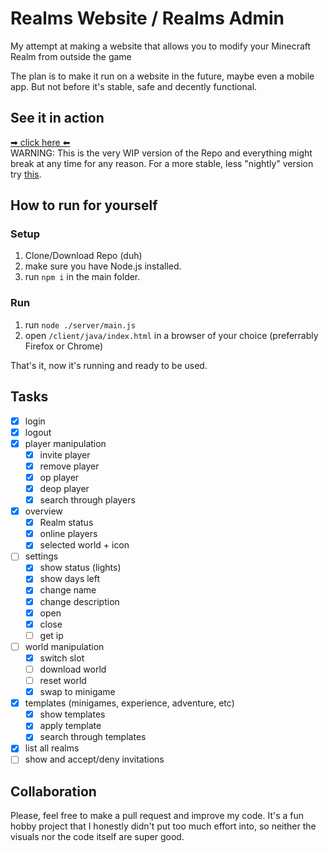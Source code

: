 # Realms Website / Realms Admin
My attempt at making a website that allows you to modify your Minecraft Realm from outside the game

The plan is to make it run on a website in the future, maybe even a mobile app. But not before it's stable, safe and decently functional.

## See it in action
[➡ click here ⬅](https://plagiatus.github.io/RealmsWebsite/client/)  
WARNING: This is the very WIP version of the Repo and everything might break at any time for any reason. For a more stable, less "nightly" version try [this](https://plagiatus.net/tools/realmadmin/).


## How to run for yourself

### Setup
1. Clone/Download Repo (duh)
1. make sure you have Node.js installed.
1. run `npm i` in the main folder.

### Run
1. run `node ./server/main.js`
1. open `/client/java/index.html` in a browser of your choice (preferrably Firefox or Chrome)  

That's it, now it's running and ready to be used.

## Tasks
- [x] login
- [x] logout
- [x] player manipulation
  - [x] invite player
  - [x] remove player
  - [x] op player
  - [x] deop player
  - [x] search through players
- [x] overview
  - [x] Realm status
  - [x] online players
  - [x] selected world + icon
- [ ] settings
  - [x] show status (lights)
  - [x] show days left
  - [x] change name
  - [x] change description
  - [x] open
  - [x] close
  - [ ] get ip
- [ ] world manipulation
  - [x] switch slot
  - [ ] download world
  - [ ] reset world
  - [x] swap to minigame
- [x] templates (minigames, experience, adventure, etc)
  - [x] show templates
  - [x] apply template
  - [x] search through templates
- [x] list all realms
- [ ] show and accept/deny invitations

## Collaboration

Please, feel free to make a pull request and improve my code. It's a fun hobby project that I honestly didn't put too much effort into, so neither the visuals nor the code itself are super good.
